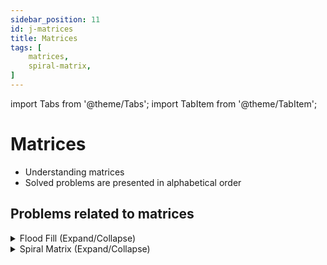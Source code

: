```yaml
---
sidebar_position: 11
id: j-matrices  
title: Matrices
tags: [
    matrices,
    spiral-matrix,    
]
---
```


import Tabs from '@theme/Tabs';
import TabItem from '@theme/TabItem';

# Matrices

- Understanding matrices 
- Solved problems are presented in alphabetical order

## Problems related to matrices 

<details> 
<summary> Flood Fill (Expand/Collapse) </summary> 

### [↗ Flood Fill](../data-structures/k-graphs.md)

</details>

<details> 
<summary> Spiral Matrix (Expand/Collapse) </summary> 

### [↗ See LeetCode Problem #54](https://leetcode.com/problems/spiral-matrix/)

<Tabs>
<TabItem value="java" label="Java">

```java showLineNumbers
import java.util.List;
import java.util.ArrayList;

public class Solution {
    public static List<Integer> spiralOrder(int[][] matrix) {

        List<Integer> elementsSpiralOrder = new ArrayList<>();

        int topBoundary = 0;
        int leftBoundary = 0;
        //  matrix[0].length gives number of columns
        int rightBoundary = matrix[0].length - 1;
        //  matrix.length gives number of rows
        int bottomBoundary = matrix.length - 1;

        while (elementsSpiralOrder.size() <
                matrix.length * matrix[0].length) {
            //  Add elements in the top row (moving left to right)
            for (int i = leftBoundary; i <= rightBoundary; i++) {
                elementsSpiralOrder.add(matrix[topBoundary][i]);
            }

            //  Add elements in the right column (moving downwards)
            for (int i = topBoundary + 1; i <= bottomBoundary; i++) {
                elementsSpiralOrder.add(matrix[i][rightBoundary]);
            }

            //  Check topBoundary is not same as bottomBoundary
            if (topBoundary < bottomBoundary) {

                //  Add elements in the bottom row (moving right to left)
                for (int i = rightBoundary - 1; i >= leftBoundary; i--) {
                    elementsSpiralOrder.add(matrix[bottomBoundary][i]);
                }

            }

            //  Check rightBoundary is not same as leftBoundary
            if (leftBoundary < rightBoundary) {

                //  Add elements in the left column (moving upwards)
                //  i > topBoundary because
                //      topBoundary element has already been added
                //      unlike elements in the for loops above this for loop
                for (int i = bottomBoundary - 1; i > topBoundary; i--) {
                    elementsSpiralOrder.add(matrix[i][leftBoundary]);
                }
            }

            leftBoundary++;
            topBoundary++;
            rightBoundary--;
            bottomBoundary--;
        }

        return elementsSpiralOrder;

    }

    public static void main(String[] args) {

        // Example 1:
        int[][] matrix1 = {{1, 2, 3}, {4, 5, 6}, {7, 8, 9}};
        //  O/P: [1,2,3,6,9,8,7,4,5]

        // Example 2:
        int[][] matrix2 = {{1, 2, 3, 4}, {5, 6, 7, 8}, {9, 10, 11, 12}};
        //  O/P: [1,2,3,4,8,12,11,10,9,5,6,7]

        System.out.println(spiralOrder(matrix1));
        System.out.println(spiralOrder(matrix2));

    }
}
```

</TabItem>
</Tabs>

</details>
